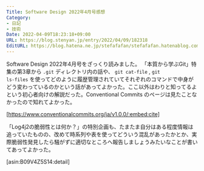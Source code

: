 ```yaml
---
Title: Software Design 2022年4月号感想
Category:
- 日記
- 技術
Date: 2022-04-09T18:23:18+09:00
URL: https://blog.stenyan.jp/entry/2022/04/09/182318
EditURL: https://blog.hatena.ne.jp/stefafafan/stefafafan.hatenablog.com/atom/entry/13574176438081333253
---
```


Software Design 2022年4月号をざっくり読みました。
「本質から学ぶGit」特集の第3章から <code>.git</code> ディレクトリ内の話や、 <code>git cat-file</code> , <code>git ls-files</code> を使ってどのように履歴管理されていてそれぞれのコマンドで中身がどう変わっているのかという話があってよかった。ここ以外はわりと知ってるよという初心者向けの解説だった。Conventional Commits のページは見たことなかったので知れてよかった。

[https://www.conventionalcommits.org/ja/v1.0.0/:embed:cite]

「Log4j2の脆弱性とは何か？」の特別企画も、たまたま自分はある程度情報は追っていたものの、改めて時系列や表を使ってどういう混乱があったかとか、実際脆弱性発見したら騒がずに適切なところへ報告しましょうみたいなことが書いてあってよかった。

[asin:B09V4Z5S14:detail]
